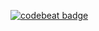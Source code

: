 [![codebeat badge](https://codebeat.co/badges/1b73e637-ec99-4768-9978-48b578158eea)](https://codebeat.co/projects/github-com-dodoichi-hello-aurelia)
